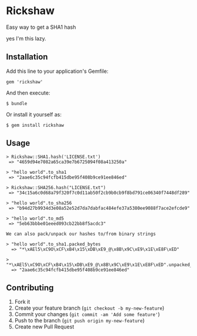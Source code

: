 # Rickshaw

Easy way to get a SHA1 hash

yes I'm this lazy.

## Installation

Add this line to your application's Gemfile:

    gem 'rickshaw'

And then execute:

    $ bundle

Or install it yourself as:

    $ gem install rickshaw

## Usage
    > Rickshaw::SHA1.hash('LICENSE.txt')
     => "4659d94e7082a65ca39e7b6725094f08a413250a" 

    > "hello world".to_sha1
     => "2aae6c35c94fcfb415dbe95f408b9ce91ee846ed" 

    > Rickshaw::SHA256.hash("LICENSE.txt")
     => "34c15a6c0d68a79f320f7c0d11ab50f2cb9b0cb9f8bd791ce06340f7448df289"

    > "hello world".to_sha256
     => "b94d27b9934d3e08a52e52d7da7dabfac484efe37a5380ee9088f7ace2efcde9"

    > "hello world".to_md5
     => "5eb63bbbe01eeed093cb22bb8f5acdc3"

    We can also pack/unpack our hashes to/from binary strings

    > "hello world".to_sha1.packed_bytes
      => "*\xAEl5\xC9O\xCF\xB4\x15\xDB\xE9_@\x8B\x9C\xE9\x1E\xE8F\xED"

    > "*\xAEl5\xC9O\xCF\xB4\x15\xDB\xE9_@\x8B\x9C\xE9\x1E\xE8F\xED".unpacked_bytes
      => "2aae6c35c94fcfb415dbe95f408b9ce91ee846ed"

## Contributing

1. Fork it
2. Create your feature branch (`git checkout -b my-new-feature`)
3. Commit your changes (`git commit -am 'Add some feature'`)
4. Push to the branch (`git push origin my-new-feature`)
5. Create new Pull Request

